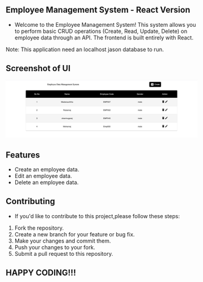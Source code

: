 ## Employee Management System - React Version

- Welcome to the Employee Management System! This system allows you to perform basic CRUD operations (Create, Read, Update, Delete) on employee data through an API. The frontend is built entirely with React.

Note: This application need an localhost jason database to run.

## Screenshot of UI

<img src="./public/employee-ui.png">


## Features

- Create an employee data.
- Edit an employee data.
- Delete an employee data.

## Contributing

- If you'd like to contribute to this project,please follow these steps:

1. Fork the repository.
2. Create a new branch for your feature or bug fix.
3. Make your changes and commit them.
4. Push your changes to your fork.
5. Submit a pull request to this repository.

## HAPPY CODING!!!

